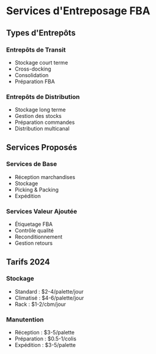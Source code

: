 # Services d'Entreposage FBA

## Types d'Entrepôts
### Entrepôts de Transit
- Stockage court terme
- Cross-docking
- Consolidation
- Préparation FBA

### Entrepôts de Distribution
- Stockage long terme
- Gestion des stocks
- Préparation commandes
- Distribution multicanal

## Services Proposés
### Services de Base
- Réception marchandises
- Stockage
- Picking & Packing
- Expédition

### Services Valeur Ajoutée
- Étiquetage FBA
- Contrôle qualité
- Reconditionnement
- Gestion retours

## Tarifs 2024
### Stockage
- Standard : $2-4/palette/jour
- Climatisé : $4-6/palette/jour
- Rack : $1-2/cbm/jour

### Manutention
- Réception : $3-5/palette
- Préparation : $0.5-1/colis
- Expédition : $3-5/palette 
